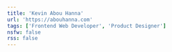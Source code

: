 ```yaml
---
title: 'Kevin Abou Hanna'
url: 'https://abouhanna.com'
tags: ['Frontend Web Developer', 'Product Designer']
nsfw: false
rss: false
---
```

